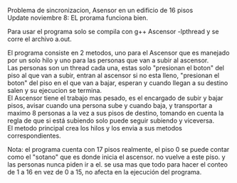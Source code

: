 Problema de sincronizacion, Asensor en un edificio de 16 pisos  
Update noviembre 8: EL prorama funciona bien.  
   
Para usar el programa solo se compila con g++ Ascensor -lpthread y se corre el archivo a.out.  
  
    
El programa consiste en 2 metodos, uno para el Ascensor que es manejado por un solo hilo y uno para las personas que van a subir al ascensor.  
Las personas son un thread cada una, estas solo "presionan el boton" del piso al que van a subir, entran al ascensor si no esta lleno, "presionan el boton" del piso en el que van a bajar, esperan y cuando llegan a su destino salen y su ejecucion se termina.  
El Ascensor tiene el trabajo mas pesado, es el encargado de subir y bajar pisos, avisar cuando una persona sube y cuando baja, y transportar a maximo 8 personas a la vez a sus pisos de destino, tomando en cuenta la regla de que si está subiendo solo puede seguir subiendo y viceversa.  
El metodo principal crea los hilos y los envia a sus metodos correspondientes.  
  
Nota: el programa cuenta con 17 pisos realmente, el piso 0 se puede contar como el "sotano" que es donde inicia el ascensor. no vuelve a este piso. y las personas nunca piden ir a el. se usa mas que todo para hacer el conteo de 1 a 16 en vez de 0 a 15, no afecta en la ejecución del programa.
